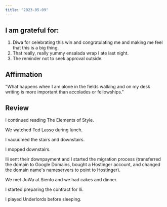 ```yaml
---
title: "2023-05-09"
---
```

## I am grateful for:
1. Diwa for celebrating this win and congratulating me and making me feel that this is a big thing.
2. That really, really yummy ensalada wrap I ate last night.
3. The reminder not to seek approval outside.

## Affirmation

"What happens when I am alone in the fields walking and on my desk writing is more important than accolades or fellowships."

## Review

I continued reading The Elements of Style.

We watched Ted Lasso during lunch.

I vacuumed the stairs and downstairs.

I mopped downstairs.

Ili sent their downpayment and I started the migration process (transferred the domain to Google Domains, bought a Hostinger account, and changed the domain name's nameservers to point to Hostinger).

We met JuWa at Siento and we had cakes and dinner.

I started preparing the contract for Ili.

I played Underlords before sleeping.
